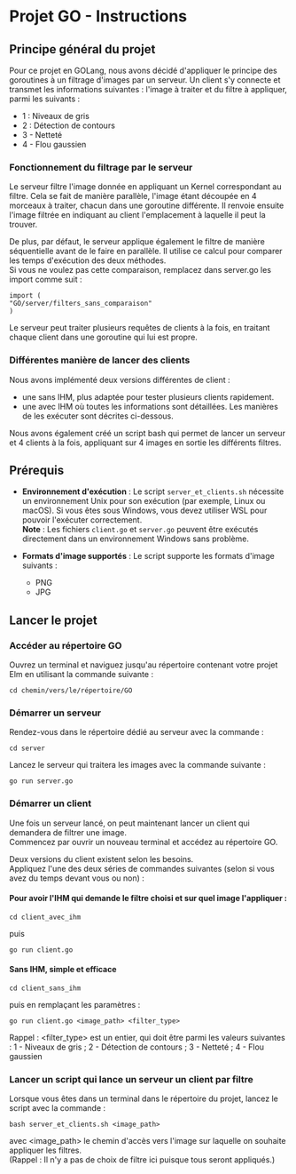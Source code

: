 # Projet GO - Instructions

## Principe général du projet

Pour ce projet en GOLang, nous avons décidé d'appliquer le principe des goroutines à un filtrage d'images par un serveur.
Un client s'y connecte et transmet les informations suivantes : l'image à traiter et du filtre à appliquer, parmi les suivants :
- 1 : Niveaux de gris
- 2 : Détection de contours 
- 3 - Netteté  
- 4 - Flou gaussien  

### Fonctionnement du filtrage par le serveur  

Le serveur filtre l'image donnée en appliquant un Kernel correspondant au filtre. Cela se fait de manière parallèle, l'image étant découpée en 4 morceaux à traiter, chacun dans une goroutine différente.
Il renvoie ensuite l'image filtrée en indiquant au client l'emplacement à laquelle il peut la trouver.

De plus, par défaut, le serveur applique également le filtre de manière séquentielle avant de le faire en parallèle. Il utilise ce calcul pour comparer les temps d'exécution des deux méthodes.  
Si vous ne voulez pas cette comparaison, remplacez dans server.go les import comme suit :
```
import (
"GO/server/filters_sans_comparaison"
)
```  

Le serveur peut traiter plusieurs requêtes de clients à la fois, en traitant chaque client dans une goroutine qui lui est propre.  

### Différentes manière de lancer des clients

Nous avons implémenté deux versions différentes de client :
- une sans IHM, plus adaptée pour tester plusieurs clients rapidement.
- une avec IHM où toutes les informations sont détaillées.
Les manières de les exécuter sont décrites ci-dessous.  

Nous avons également créé un script bash qui permet de lancer un serveur et 4 clients à la fois, appliquant sur 4 images en sortie les différents filtres.

## Prérequis 

- **Environnement d'exécution** : Le script `server_et_clients.sh` nécessite un environnement Unix pour son exécution (par exemple, Linux ou macOS). Si vous êtes sous Windows, vous devez utiliser WSL pour pouvoir l'exécuter correctement.  
  **Note** : Les fichiers `client.go` et `server.go` peuvent être exécutés directement dans un environnement Windows sans problème.

- **Formats d'image supportés** : Le script supporte les formats d'image suivants :
  - PNG
  - JPG

## Lancer le projet

### Accéder au répertoire GO

Ouvrez un terminal et naviguez jusqu'au répertoire contenant votre projet Elm en utilisant la commande suivante :

```
cd chemin/vers/le/répertoire/GO
```

### Démarrer un serveur

Rendez-vous dans le répertoire dédié au serveur avec la commande :
```
cd server
```
Lancez le serveur qui traitera les images avec la commande suivante :
```
go run server.go
```

### Démarrer un client

Une fois un serveur lancé, on peut maintenant lancer un client qui demandera de filtrer une image.  
Commencez par ouvrir un nouveau terminal et accédez au répertoire GO.

Deux versions du client existent selon les besoins.  
Appliquez l'une des deux séries de commandes suivantes (selon si vous avez du temps devant vous ou non) :

#### Pour avoir l'IHM qui demande le filtre choisi et sur quel image l'appliquer :
```
cd client_avec_ihm
```
puis
```
go run client.go
```

#### Sans IHM, simple et efficace
```
cd client_sans_ihm
```
puis en remplaçant les paramètres :
```
go run client.go <image_path> <filter_type>
```
Rappel : <filter_type> est un entier, qui doit être parmi les valeurs suivantes :  1 - Niveaux de gris ; 2 - Détection de contours ; 3 - Netteté ; 4 - Flou gaussien

### Lancer un script qui lance un serveur un client par filtre

Lorsque vous êtes dans un terminal dans le répertoire du projet, lancez le script avec la commande :
```
bash server_et_clients.sh <image_path>
```
avec <image_path> le chemin d'accès vers l'image sur laquelle on souhaite appliquer les filtres.  
(Rappel : Il n'y a pas de choix de filtre ici puisque tous seront appliqués.)
